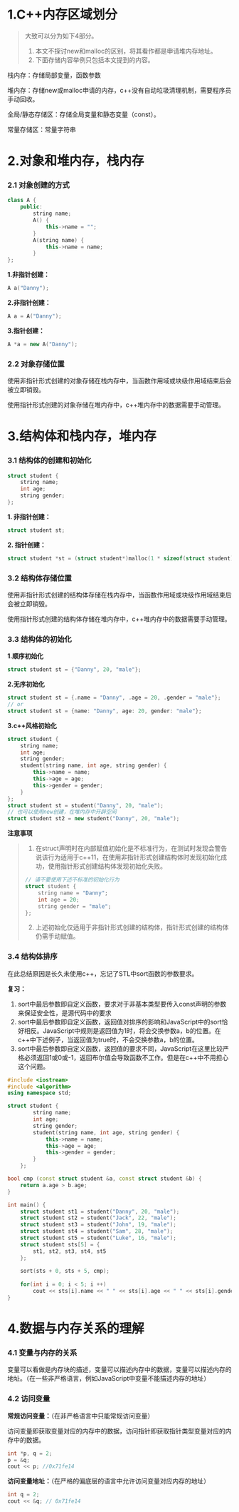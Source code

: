 # 1.C++内存区域划分

> 大致可以分为如下4部分。
>
> 1. 本文不探讨new和malloc的区别，将其看作都是申请堆内存地址。
> 2. 下面存储内容举例只包括本文提到的内容。

栈内存：存储局部变量，函数参数

堆内存：存储new或malloc申请的内存，c++没有自动垃圾清理机制，需要程序员手动回收。

全局/静态存储区：存储全局变量和静态变量（const）。

常量存储区：常量字符串



# 2.对象和堆内存，栈内存

### 2.1 对象创建的方式

```c++
class A {
	public:
		string name;
		A() {
			this->name = "";
		}
		A(string name) {
			this->name = name;
		}
};
```

**1.非指针创建：**

```c++
A a("Danny");
```

**2.非指针创建：**

```c++
A a = A("Danny");
```

**3.指针创建：**

```c++
A *a = new A("Danny");
```



### 2.2 对象存储位置

使用非指针形式创建的对象存储在栈内存中，当函数作用域或块级作用域结束后会被立即销毁。

使用指针形式创建的对象存储在堆内存中，c++堆内存中的数据需要手动管理。



# 3.结构体和栈内存，堆内存

### 3.1 结构体的创建和初始化

```c++
struct student {
    string name;
  	int age;
    string gender;
};
```

**1. 非指针创建：**

```c++
struct student st;
```

**2. 指针创建：**

```c++
struct student *st = (struct student*)malloc(1 * sizeof(struct student));
```



### 3.2 结构体存储位置

使用非指针形式创建的结构体存储在栈内存中，当函数作用域或块级作用域结束后会被立即销毁。

使用指针形式创建的结构体存储在堆内存中，c++堆内存中的数据需要手动管理。



### 3.3 结构体的初始化

**1.顺序初始化**

```c++
struct student st = {"Danny", 20, "male"};
```

**2.无序初始化**

```c++
struct student st = {.name = "Danny", .age = 20, .gender = "male"};
// or
struct student st = {name: "Danny", age: 20, gender: "male"};
```

**3.c++风格初始化**

```c++
struct student {
    string name;
  	int age;
    string gender;
    student(string name, int age, string gender) {
        this->name = name;
        this->age = age;
        this->gender = gender;
    }
};
struct student st = student("Danny", 20, "male");
// 也可以使用new创建，在堆内存中开辟空间
struct student st2 = new student("Danny", 20, "male");
```

**注意事项**

>1. 在struct声明时在内部赋值初始化是不标准行为，在测试时发现会警告说该行为适用于c++11，在使用非指针形式创建结构体时发现初始化成功，使用指针形式创建结构体发现初始化失败。
>
>   ```c++
>   // 请不要使用下述不标准的初始化行为
>   struct student {
>       string name = "Danny";
>     	int age = 20;
>       string gender = "male";
>   };
>   ```
>
>2.  上述初始化仅适用于非指针形式创建的结构体，指针形式创建的结构体仍需手动赋值。



### 3.4 结构体排序

在此总结原因是长久未使用c++，忘记了STL中sort函数的参数要求。

**复习：**

1. sort中最后参数即自定义函数，要求对于非基本类型要传入const声明的参数来保证安全性，是源代码中的要求
2. sort中最后参数即自定义函数，返回值对排序的影响和JavaScript中的sort恰好相反。JavaScript中规则是返回值为1时，将会交换参数a，b的位置。在c++中下述例子，当返回值为true时，不会交换参数a，b的位置。
3. sort中最后参数即自定义函数，返回值的要求不同，JavaScript在这里比较严格必须返回1或0或-1，返回布尔值会导致函数不工作。但是在c++中不用担心这个问题。

```c++
#include <iostream>
#include <algorithm>
using namespace std;

struct student {
	    string name;
	  	int age;
	    string gender;
	    student(string name, int age, string gender) {
	        this->name = name;
	        this->age = age;
	        this->gender = gender;
	    }
	};

bool cmp (const struct student &a, const struct student &b) {
	return a.age > b.age;
}

int main() {	
	struct student st1 = student("Danny", 20, "male");
	struct student st2 = student("Jack", 22, "male");
	struct student st3 = student("John", 19, "male");
	struct student st4 = student("Sam", 28, "male");
	struct student st5 = student("Luke", 16, "male");
	struct student sts[5] = {
		st1, st2, st3, st4, st5
	};
	
	sort(sts + 0, sts + 5, cmp);
	
	for(int i = 0; i < 5; i ++)
		cout << sts[i].name << " " << sts[i].age << " " << sts[i].gender << endl;
}
```



# 4.数据与内存关系的理解

### 4.1 变量与内存的关系

变量可以看做是内存块的描述，变量可以描述内存中的数据，变量可以描述内存的地址。（在一些非严格语言，例如JavaScript中变量不能描述内存的地址）



### 4.2 访问变量

**常规访问变量：**（在非严格语言中只能常规访问变量）

访问变量即获取变量对应的内存中的数据，访问指针即获取指针类型变量对应的内存中的数据。

```c++
int *p, q = 2;
p = &q;
cout << p; //0x71fe14
```



**访问变量地址：**（在严格的偏底层的语言中允许访问变量对应内存的地址）

```c++
int q = 2;
cout << &q; // 0x71fe14
```

